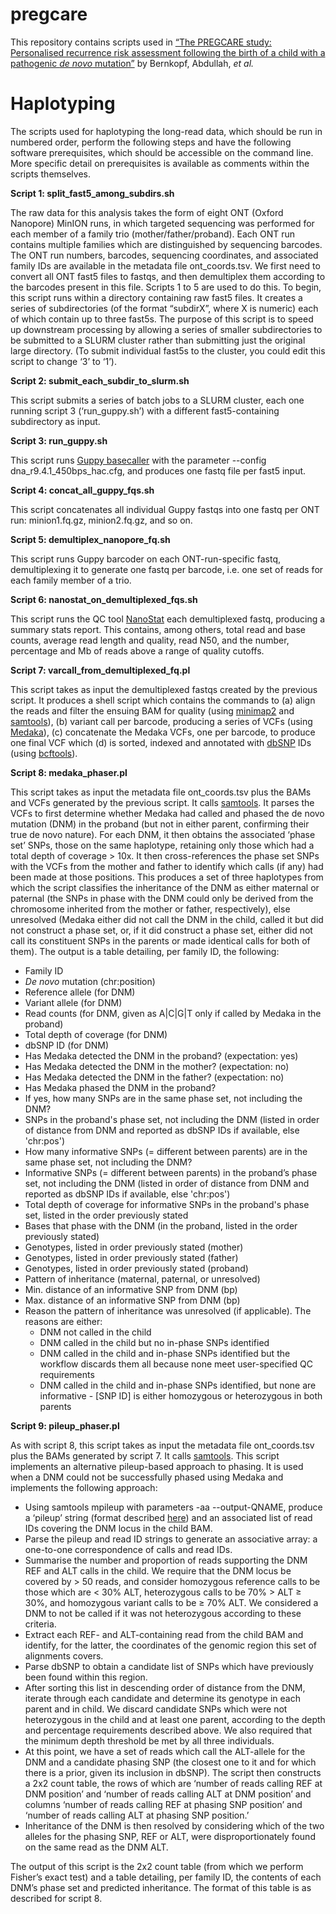 # pregcare

This repository contains scripts used in [“The PREGCARE study: Personalised recurrence risk assessment following the birth of a child with a pathogenic _de novo_ mutation”](https://www.biorxiv.org/content/10.1101/2022.07.26.501520v1) by Bernkopf, Abdullah, _et al._

# Haplotyping

The scripts used for haplotyping the long-read data, which should be run in numbered order, perform the following steps and have the following software prerequisites, which should be accessible on the command line. More specific detail on prerequisites is available as comments within the scripts themselves.

**Script 1: split_fast5_among_subdirs.sh**

The raw data for this analysis takes the form of eight ONT (Oxford Nanopore) MinION runs, in which targeted sequencing was performed for each member of a family trio (mother/father/proband). Each ONT run contains multiple families which are distinguished by sequencing barcodes. The ONT run numbers, barcodes, sequencing coordinates, and associated family IDs are available in the metadata file ont_coords.tsv. We first need to convert all ONT fast5 files to fastqs, and then demultiplex them according to the barcodes present in this file. Scripts 1 to 5 are used to do this.
To begin, this script runs within a directory containing raw fast5 files. It creates a series of subdirectories (of the format “subdirX”, where X is numeric) each of which contain up to three fast5s. The purpose of this script is to speed up downstream processing by allowing a series of smaller subdirectories to be submitted to a SLURM cluster rather than submitting just the original large directory. (To submit individual fast5s to the cluster, you could edit this script to change ‘3’ to ‘1’).

**Script 2: submit_each_subdir_to_slurm.sh**

This script submits a series of batch jobs to a SLURM cluster, each one running script 3 (‘run_guppy.sh’) with a different fast5-containing subdirectory as input.

**Script 3: run_guppy.sh**

This script runs [Guppy basecaller](https://nanoporetech.com/) with the parameter --config dna_r9.4.1_450bps_hac.cfg, and produces one fastq file per fast5 input.

**Script 4: concat_all_guppy_fqs.sh**

This script concatenates all individual Guppy fastqs into one fastq per ONT run: minion1.fq.gz, minion2.fq.gz, and so on.

**Script 5: demultiplex_nanopore_fq.sh**

This script runs Guppy barcoder on each ONT-run-specific fastq, demultiplexing it to generate one fastq per barcode, i.e. one set of reads for each family member of a trio.

**Script 6: nanostat_on_demultiplexed_fqs.sh**

This script runs the QC tool [NanoStat](https://github.com/wdecoster/nanostat) each demultiplexed fastq, producing a summary stats report. This contains, among others, total read and base counts, average read length and quality, read N50, and the number, percentage and Mb of reads above a range of quality cutoffs.

**Script 7: varcall_from_demultiplexed_fq.pl**

This script takes as input the demultiplexed fastqs created by the previous script. It produces a shell script which contains the commands to (a) align the reads and filter the ensuing BAM for quality (using [minimap2](https://github.com/lh3/minimap2) and [samtools](http://www.htslib.org/)), (b) variant call per barcode, producing a series of VCFs (using [Medaka](https://github.com/nanoporetech/medaka)), (c) concatenate the Medaka VCFs, one per barcode, to produce one final VCF which (d) is sorted, indexed and annotated with [dbSNP](https://ftp.ncbi.nih.gov/snp/latest_release/VCF/) IDs (using [bcftools](https://samtools.github.io/bcftools/bcftools.html)).

**Script 8: medaka_phaser.pl**

This script takes as input the metadata file ont_coords.tsv plus the BAMs and VCFs generated by the previous script. It calls [samtools](http://www.htslib.org/).
It parses the VCFs to first determine whether Medaka had called and phased the de novo mutation (DNM) in the proband (but not in either parent, confirming their true de novo nature). For each DNM, it then obtains the associated ‘phase set’ SNPs, those on the same haplotype, retaining only those which had a total depth of coverage > 10x. It then cross-references the phase set SNPs with the VCFs from the mother and father to identify which calls (if any) had been made at those positions. This produces a set of three haplotypes from which the script classifies the inheritance of the DNM as either maternal or paternal (the SNPs in phase with the DNM could only be derived from the chromosome inherited from the mother or father, respectively), else unresolved (Medaka either did not call the DNM in the child, called it but did not construct a phase set, or, if it did construct a phase set, either did not call its constituent SNPs in the parents or made identical calls for both of them). The output is a table detailing, per family ID, the following:

* Family ID
* _De novo_ mutation (chr:position)
* Reference allele (for DNM)
* Variant allele (for DNM)
* Read counts (for DNM, given as A|C|G|T only if called by Medaka in the proband)
* Total depth of coverage (for DNM)
* dbSNP ID (for DNM)
* Has Medaka detected the DNM in the proband? (expectation: yes)
* Has Medaka detected the DNM in the mother? (expectation: no)
* Has Medaka detected the DNM in the father? (expectation: no)
* Has Medaka phased the DNM in the proband?
* If yes, how many SNPs are in the same phase set, not including the DNM?
* SNPs in the proband's phase set, not including the DNM (listed in order of distance from DNM and reported as dbSNP IDs if available, else 'chr:pos')
* How many informative SNPs (= different between parents) are in the same phase set, not including the DNM?
* Informative SNPs (= different between parents) in the proband’s phase set, not including the DNM (listed in order of distance from DNM and reported as dbSNP IDs if available, else 'chr:pos')
* Total depth of coverage for informative SNPs in the proband's phase set, listed in the order previously stated
* Bases that phase with the DNM (in the proband, listed in the order previously stated)
* Genotypes, listed in order previously stated (mother)
* Genotypes, listed in order previously stated (father)
* Genotypes, listed in order previously stated (proband)
* Pattern of inheritance (maternal, paternal, or unresolved)
* Min. distance of an informative SNP from DNM (bp)
* Max. distance of an informative SNP from DNM (bp)
* Reason the pattern of inheritance was unresolved (if applicable). The reasons are either:
  - DNM not called in the child
  - DNM called in the child but no in-phase SNPs identified
  - DNM called in the child and in-phase SNPs identified but the workflow discards them all because none meet user-specified QC requirements
  - DNM called in the child and in-phase SNPs identified, but none are informative - [SNP ID] is either homozygous or heterozygous in both parents

**Script 9: pileup_phaser.pl**

As with script 8, this script takes as input the metadata file ont_coords.tsv plus the BAMs generated by script 7. It calls [samtools](http://www.htslib.org/). This script implements an alternative pileup-based approach to phasing. It is used when a DNM could not be successfully phased using Medaka and implements the following approach:

* Using samtools mpileup with parameters -aa --output-QNAME, produce a ‘pileup’ string (format described [here](http://www.htslib.org/doc/samtools-mpileup.html)) and an associated list of read IDs covering the DNM locus in the child BAM.
* Parse the pileup and read ID strings to generate an associative array: a one-to-one correspondence of calls and read IDs.
* Summarise the number and proportion of reads supporting the DNM REF and ALT calls in the child. We require that the DNM locus be covered by > 50 reads, and consider homozygous reference calls to be those which are < 30% ALT, heterozygous calls to be 70% > ALT ≥ 30%, and homozygous variant calls to be ≥ 70% ALT. We considered a DNM to not be called if it was not heterozygous according to these criteria.
* Extract each REF- and ALT-containing read from the child BAM and identify, for the latter, the coordinates of the genomic region this set of alignments covers.
* Parse dbSNP to obtain a candidate list of SNPs which have previously been found within this region.
* After sorting this list in descending order of distance from the DNM, iterate through each candidate and determine its genotype in each parent and in child. We discard candidate SNPs which were not heterozygous in the child and at least one parent, according to the depth and percentage requirements described above. We also required that the minimum depth threshold be met by all three individuals.
* At this point, we have a set of reads which call the ALT-allele for the DNM and a candidate phasing SNP (the closest one to it and for which there is a prior, given its inclusion in dbSNP). The script then constructs a 2x2 count table, the rows of which are ‘number of reads calling REF at DNM position’ and ‘number of reads calling ALT at DNM position’ and columns ‘number of reads calling REF at phasing SNP position’ and ‘number of reads calling ALT at phasing SNP position.’
* Inheritance of the DNM is then resolved by considering which of the two alleles for the phasing SNP, REF or ALT, were disproportionately found on the same read as the DNM ALT.

The output of this script is the 2x2 count table (from which we perform Fisher’s exact test) and a table detailing, per family ID, the contents of each DNM’s phase set and predicted inheritance. The format of this table is as described for script 8.
